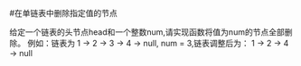 #在单链表中删除指定值的节点

给定一个链表的头节点head和一个整数num,请实现函数将值为num的节点全部删除。
例如：链表为 1 -> 2 -> 3 -> 4 -> null, num = 3,链表调整后为： 1 -> 2 -> 4 -> null 	
